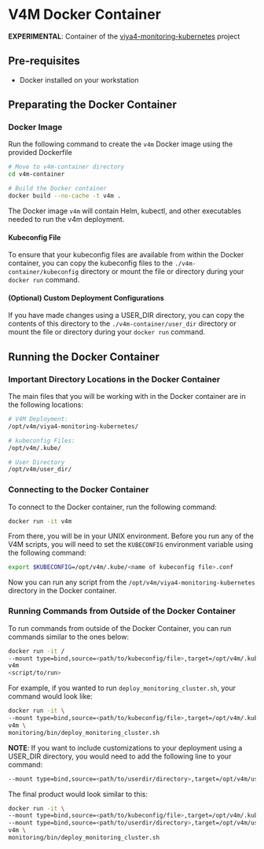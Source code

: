 # V4M Docker Container

**EXPERIMENTAL**:  Container of the [viya4-monitoring-kubernetes](https://github.com/sassoftware/viya4-monitoring-kubernetes)
project

## Pre-requisites

- Docker installed on your workstation

## Preparating the Docker Container

### Docker Image

Run the following command to create the `v4m` Docker image using the provided Dockerfile

```bash
# Move to v4m-container directory
cd v4m-container

# Build the Docker container
docker build --no-cache -t v4m .
```

The Docker image `v4m` will contain Helm, kubectl, and other executables needed to run the v4m deployment.

#### Kubeconfig File

To ensure that your kubeconfig files are available from within the Docker container, you can copy the kubeconfig files to the `./v4m-container/kubeconfig` directory or mount the file or directory during your `docker run` command.

#### (Optional) Custom Deployment Configurations

If you have made changes using a USER_DIR directory, you can copy the contents of this directory to the `./v4m-container/user_dir` directory or mount the file or directory during your `docker run` command.

## Running the Docker Container

### Important Directory Locations in the Docker Container

The main files that you will be working with in the Docker container are in the following locations:

```bash
# V4M Deployment:
/opt/v4m/viya4-monitoring-kubernetes/

# kubeconfig Files:
/opt/v4m/.kube/

# User Directory
/opt/v4m/user_dir/
```

### Connecting to the Docker Container

To connect to the Docker container, run the following command:

```bash
docker run -it v4m
```

From there, you will be in your UNIX environment.  Before you run any of the V4M scripts, you
will need to set the `KUBECONFIG` environment variable using the following command:

```bash
export $KUBECONFIG=/opt/v4m/.kube/<name of kubeconfig file>.conf
```

Now you can run any script from the `/opt/v4m/viya4-monitoring-kubernetes` directory in the Docker container.

### Running Commands from Outside of the Docker Container

To run commands from outside of the Docker Container, you can run commands similar to the ones below:

```bash
docker run -it /
--mount type=bind,source=<path/to/kubeconfig/file>,target=/opt/v4m/.kube/config
v4m
<script/to/run>
```

For example, if you wanted to run `deploy_monitoring_cluster.sh`, your command would look like:

```bash
docker run -it \
--mount type=bind,source=<path/to/kubeconfig/file>,target=/opt/v4m/.kube/config \
v4m \
monitoring/bin/deploy_monitoring_cluster.sh
```

**NOTE**: If you want to include customizations to your deployment using a USER_DIR directory, you would need to add the following line to your command:

```bash
--mount type=bind,source=<path/to/userdir/directory>,target=/opt/v4m/user_dir
```

The final product would look similar to this:

```bash
docker run -it \
--mount type=bind,source=<path/to/kubeconfig/file>,target=/opt/v4m/.kube/config \
--mount type=bind,source=<path/to/userdir/directory>,target=/opt/v4m/user_dir \
v4m \
monitoring/bin/deploy_monitoring_cluster.sh
```
